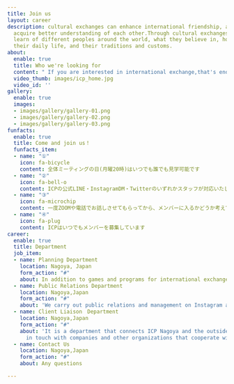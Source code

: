 ```yaml
---
title: Join us
layout: career
description: cultural exchanges can enhance international friendship, and people can
  acquire better understanding of each other.Through cultural exchanges, they can
  learn of different peoples around the world, what they believe in, how they lead
  their daily life, and their traditions and customs.
about:
  enable: true
  title: Who we're looking for
  content: " If you are interested in international exchange,that's enough."
  video_thumb: images/icp_home.jpg
  video_id: ''
gallery:
  enable: true
  images:
  - images/gallery/gallery-01.png
  - images/gallery/gallery-02.png
  - images/gallery/gallery-03.png
funfacts:
  enable: true
  title: Come and join us！
  funfacts_item:
  - name: "①"
    icon: fa-bicycle
    content: 全体ミーティングの日(月曜20時)はいつでも誰でも見学可能です
  - name: "②"
    icon: fa-bell-o
    content: ICPの公式LINE・InstagramDM・Twitterのいずれかスタッフが対応いたします
  - name: "③"
    icon: fa-microchip
    content: 一度ZOOMや電話でお話しさせてもらってから、メンバーに入るかどうか考えてもらいます
  - name: "④"
    icon: fa-plug
    content: ICPはいつでもメンバーを募集しています
career:
  enable: true
  title: Department
  job_item:
  - name: Planning Department
    location: Nagoya, Japan
    form_action: "#"
    about: In addition to games and programs for international exchange parties.
  - name: Public Relations Department
    location: Nagoya,Japan
    form_action: "#"
    about: 'We carry out public relations and management on Instagram and Twitter. '
  - name: Client Liaison　Department
    location: Nagoya,Japan
    form_action: "#"
    about: 'It is a department that connects ICP Nagoya and the outside by keeping
      in touch with companies and other organizations that cooperate with ICP. '
  - name: Contact Us
    location: Nagoya,Japan
    form_action: "#"
    about: Any questions

---
```

